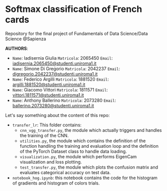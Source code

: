 # Softmax classification of French cards
Repository for the final project of Fundamentals of Data Science/Data Science @Sapienza

**AUTHORS**:

- `Name`: Iadisernia Giulia `Matricola`: 2065450 `Email`: iadisernia.2065450@studenti.uniroma1.it <br>
- `Name`: Simone Di Gregorio `Matricola`: 2042237 `Email`: digregorio.2042237@studenti.uniroma1.it<br>
- `Name`: Federico Argilli `Matricola`: 1881520 `Email`: argilli.1881520@studenti.uniroma1.it
- `Name`: Giacomo Vittori `Matricola`: 1811571 `Email`: vittori.1811571@studenti.uniroma1.it
- `Name`: Anthony Ballerino `Matricola`: 2073280 `Email`: ballerino.2073280@studenti.uniroma1.it

Let's say something about the content of this repo: 
- `transfer_lr`: This folder contains:
    - `cnn_vgg_transfer.py`, the module which actually triggers and handles the training of the CNN.
    - `utilities.py`, the module which contains the definition of the function handling the training and evaluation loop and the definition of the PyTorch Dataset class to handle data loading. 
    - `visualization.py`, the module which performs EigenCam visualization and loss plotting. 
    - `test_transfer.py`, the module which plots the confusion matrix and evaluates categorical accuracy on test data. 
- `notebook_hog.ipynb`: this notebook contains the code for the histogram of gradients and histogram of colors trials.
